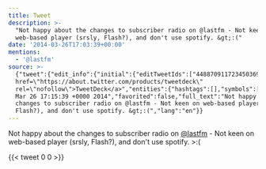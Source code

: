 ```yaml
---
title: Tweet
description: >-
  "Not happy about the changes to subscriber radio on @lastfm - Not keen on
  web-based player (srsly, Flash?), and don't use spotify. &gt;:("
date: '2014-03-26T17:03:39+00:00'
mentions:
  - '@lastfm'
source: >-
  {"tweet":{"edit_info":{"initial":{"editTweetIds":["448870911723450369"],"editableUntil":"2014-03-26T18:15:39.630Z","editsRemaining":"5","isEditEligible":true}},"retweeted":false,"source":"<a
  href=\"https://about.twitter.com/products/tweetdeck\"
  rel=\"nofollow\">TweetDeck</a>","entities":{"hashtags":[],"symbols":[],"user_mentions":[{"name":"Last.fm","screen_name":"lastfm","indices":["51","58"],"id_str":"2960221","id":"2960221"}],"urls":[]},"display_text_range":["0","136"],"favorite_count":"0","id_str":"448870911723450369","truncated":false,"retweet_count":"0","id":"448870911723450369","created_at":"Wed
  Mar 26 17:15:39 +0000 2014","favorited":false,"full_text":"Not happy about the
  changes to subscriber radio on @lastfm - Not keen on web-based player (srsly,
  Flash?), and don't use spotify. &gt;:(","lang":"en"}}
---
```

Not happy about the changes to subscriber radio on [@lastfm](https://twitter.com/@lastfm) - Not keen on web-based player (srsly, Flash?), and don't use spotify. &gt;:(
    
{{< tweet 0 0 >}}
    
